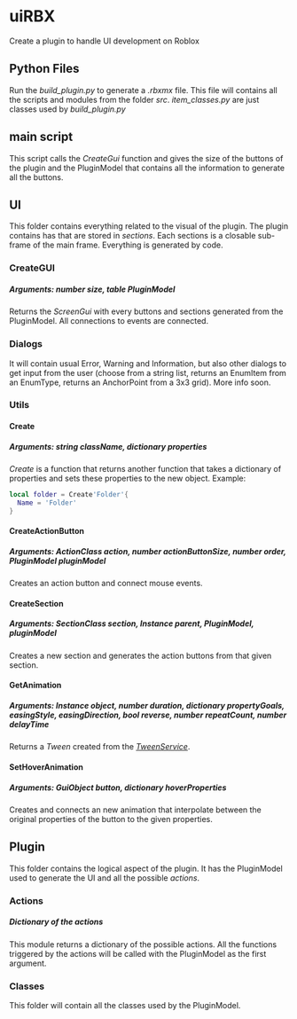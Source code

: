 # uiRBX
Create a plugin to handle UI development on Roblox

## Python Files
Run the *build_plugin.py* to generate a *.rbxmx* file. This file will contains all the scripts and modules from the folder *src*.
*item_classes.py* are just classes used by *build_plugin.py*

## main script
This script calls the *CreateGui* function and gives the size of the buttons of the plugin and the PluginModel that contains all the information to generate all the buttons.

## UI
This folder contains everything related to the visual of the plugin.
The plugin contains has that are stored in *sections*. Each sections is a closable sub-frame of the main frame. 
Everything is generated by code.

### CreateGUI
##### Arguments: number size, table PluginModel
Returns the *ScreenGui* with every buttons and sections generated from the PluginModel. All connections to events are connected.

### Dialogs
It will contain usual Error, Warning and Information, but also other dialogs to get input from the user (choose from a string list, returns an EnumItem from an EnumType, returns an AnchorPoint from a 3x3 grid). More info soon.

### Utils
#### Create
##### Arguments: string className, dictionary properties
*Create* is a function that returns another function that takes a dictionary of properties and sets these properties to the new object.
Example:
```lua
local folder = Create'Folder'{
  Name = 'Folder'
}
```
#### CreateActionButton
##### Arguments: ActionClass action, number actionButtonSize, number order, PluginModel pluginModel
Creates an action button and connect mouse events.

#### CreateSection
##### Arguments: SectionClass section, Instance parent, PluginModel, pluginModel
Creates a new section and generates the action buttons from that given section.

#### GetAnimation
##### Arguments: Instance object, number duration, dictionary propertyGoals, easingStyle, easingDirection, bool reverse, number repeatCount, number delayTime
Returns a *Tween* created from the *[TweenService](wiki.roblox.com/index.php?title=API:Class/TweenService)*.

#### SetHoverAnimation
##### Arguments: GuiObject button, dictionary hoverProperties
Creates and connects an new animation that interpolate between the original properties of the button to the given properties.

## Plugin
This folder contains the logical aspect of the plugin. It has the PluginModel used to generate the UI and all the possible *actions*.

### Actions
##### Dictionary of the actions
This module returns a dictionary of the possible actions. All the functions triggered by the actions will be called with the PluginModel as the first argument.

### Classes
This folder will contain all the classes used by the PluginModel.
